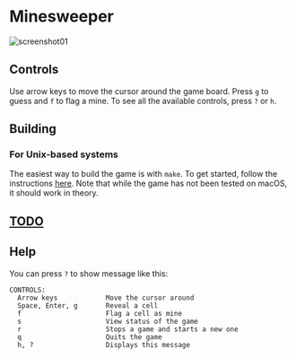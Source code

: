# Minesweeper

![screenshot01](https://user-images.githubusercontent.com/30744041/230983647-76ded59f-91eb-4af3-a0a6-c3b2b24fc5c5.png)

## Controls

Use arrow keys to move the cursor around the game board. Press `g` to guess and `f` to flag a mine. To see all the available controls, press `?` or `h`.

## Building

### For Unix-based systems

The easiest way to build the game is with `make`. To get started, follow the instructions [here](../README.md#building). Note that while the game has not been tested on macOS, it should work in theory.

## [TODO](./TODO.md)

## Help

You can press `?` to show message like this:

```
CONTROLS:
  Arrow keys            Move the cursor around
  Space, Enter, g       Reveal a cell
  f                     Flag a cell as mine
  s                     View status of the game
  r                     Stops a game and starts a new one
  q                     Quits the game
  h, ?                  Displays this message
```
